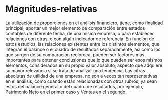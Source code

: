 # Magnitudes-relativas
La utilización de proporciones en el análisis financiero, tiene, como finalidad principal; aportar un mejor elemento de comparación entre estados contables de diferente fecha, de una misma empresa, o para establecer relaciones con otras, o con algún indicador de referencia.
En función de estos estudios, las relaciones existentes entre los distintos elementos, que integran el balance o el cuadro de resultados separadamente, así como los que surgen de su comparación recíproca, pueden ser factores más importantes para obtener conclusiones que lo que pueden ser esos mismos elementos, considerados en su propio valor absoluto, aspecto que adquiere su mayor relevancia si se trata de analizar una tendencia.
Las cifras absolutas de utilidad de una empresa, no son a veces tan representativas en el análisis, como cuando están relacionadas con otros rubros, ya sean estos del balance general o del cuadro de resultados, por ejemplo, Patrimonio Neto en el primer caso y Ventas en el segundo.
